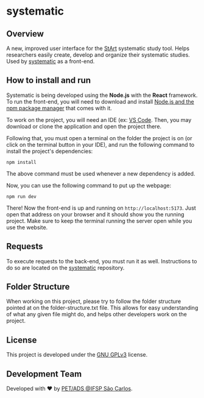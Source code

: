 # systematic
## Overview
A new, improved user interface for the [StArt](https://www.lapes.ufscar.br/resources/tools-1/start-1) systematic study tool. Helps researchers easily create, develop and organize their systematic studies.
Used by [systematic](https://github.com/pet-ads/systematic) as a front-end.

## How to install and run
Systematic is being developed using the **Node.js** with the **React** framework.
To run the front-end, you will need to download and install [Node.js and the npm package manager](https://nodejs.org/en/download/prebuilt-installer) that comes with it.

To work on the project, you will need an IDE (ex: [VS Code](https://code.visualstudio.com/).
Then, you may download or clone the application and open the project there. 

Following that, you must open a terminal on the folder the project is on (or click on the terminal button in your IDE), and run the following command to install the project's dependencies:

`npm install`

The above command must be used whenever a new dependency is added.

Now, you can use the following command to put up the webpage:

`npm run dev`

There! Now the front-end is up and running on `http://localhost:5173`. Just open that address on your browser and it should show you the running project. Make sure to keep the terminal running the server open while you use the website.

## Requests
To execute requests to the back-end, you must run it as well. Instructions to do so are located on the [systematic](https://github.com/pet-ads/systematic) repository.

## Folder Structure
When working on this project, please try to follow the folder structure pointed at on the folder-structure.txt file. This allows for easy understanding of what any given file might do, and helps other developers work on the project.

## License
This project is developed under the [GNU GPLv3](https://www.gnu.org/licenses/gpl-3.0.pt-br.html) license.

## Development Team
Developed with :heart: by [PET/ADS @IFSP São Carlos](http://petads.paginas.scl.ifsp.edu.br/).
